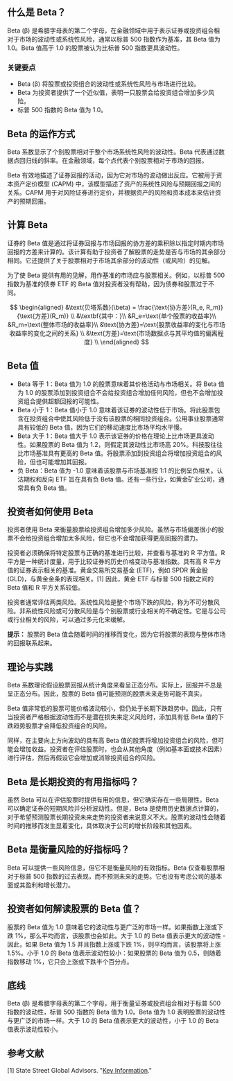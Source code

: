 ## 什么是 Beta？

Beta (β) 是希腊字母表的第二个字母，在金融领域中用于表示证券或投资组合相对于市场的波动性或系统性风险，通常以标普 500 指数作为基准，其 Beta 值为 1.0。Beta 值高于 1.0 的股票被认为比标普 500 指数更具波动性。

### 关键要点

- Beta (β) 将股票或投资组合的波动性或系统性风险与市场进行比较。
- Beta 为投资者提供了一个近似值，表明一只股票会给投资组合增加多少风险。
- 标普 500 指数的 Beta 值为 1.0。

## Beta 的运作方式

Beta 系数显示了个别股票相对于整个市场系统性风险的波动性。Beta 代表通过数据点回归线的斜率。在金融领域，每个点代表个别股票相对于市场的回报。

Beta 有效地描述了证券回报的活动，因为它对市场的波动做出反应。它被用于资本资产定价模型 (CAPM) 中，该模型描述了资产的系统性风险与预期回报之间的关系。CAPM 用于对风险证券进行定价，并根据资产的风险和资本成本来估计资产的预期回报。

## 计算 Beta

证券的 Beta 值是通过将证券回报与市场回报的协方差的乘积除以指定时期内市场回报的方差来计算的。该计算有助于投资者了解股票的走势是否与市场的其余部分相同。它还提供了关于股票相对于市场其余部分的波动性（或风险）的见解。

为了使 Beta 提供有用的见解，用作基准的市场应与股票相关。例如，以标普 500 指数为基准的债券 ETF 的 Beta 值对投资者没有帮助，因为债券和股票过于不同。

$$ \begin{aligned}
&\text{贝塔系数}(\beta) = \frac{\text{协方差}(R_e, R_m)}{\text{方差}(R_m)} \\
&\textbf{其中：}\\
&R_e=\text{单个股票的收益率}\\
&R_m=\text{整体市场的收益率}\\
&\text{协方差}=\text{股票收益率的变化与市场收益率的变化之间的关系} \\
&\text{方差}=\text{市场数据点与其平均值的偏离程度} \\
\end{aligned} $$

## Beta 值

- Beta 等于 1：Beta 值为 1.0 的股票意味着其价格活动与市场相关。将 Beta 值为 1.0 的股票添加到投资组合不会给投资组合增加任何风险，但也不会增加投资组合提供超额回报的可能性。
- Beta 小于 1：Beta 值小于 1.0 意味着该证券的波动性低于市场。将此股票包含在投资组合中使其风险低于没有该股票的相同投资组合。公用事业股票通常具有较低的 Beta 值，因为它们的移动速度比市场平均水平慢。
- Beta 大于 1：Beta 值大于 1.0 表示该证券的价格在理论上比市场更具波动性。如果股票的 Beta 值为 1.2，则假定其波动性比市场高 20%。科技股往往比市场基准具有更高的 Beta 值。将股票添加到投资组合将增加投资组合的风险，但也可能增加其回报。
- 负 Beta：Beta 值为 -1.0 意味着该股票与市场基准按 1:1 的比例呈负相关。认沽期权和反向 ETF 旨在具有负 Beta 值。还有一些行业，如黄金矿业公司，通常具有负 Beta 值。

## 投资者如何使用 Beta

投资者使用 Beta 来衡量股票给投资组合增加多少风险。虽然与市场偏差很小的股票不会给投资组合增加太多风险，但它也不会增加获得更高回报的潜力。

投资者必须确保将特定股票与正确的基准进行比较，并查看与基准的 R 平方值。R 平方是一种统计度量，用于比较证券的历史价格变动与基准指数。具有高 R 平方值的证券表示相关的基准。黄金交易所交易基金 (ETF)，例如 SPDR 黄金股 (GLD)，与黄金金条的表现相关。[1] 因此，黄金 ETF 与标普 500 指数之间的 Beta 值和 R 平方关系较低。

投资者通常评估两类风险。系统性风险是整个市场下跌的风险，称为不可分散风险。非系统性风险或可分散风险是与个别股票或行业相关的不确定性。它是与公司或行业相关的风险，可以通过多元化来缓解。

**提示：** 股票的 Beta 值会随着时间的推移而变化，因为它将股票的表现与整体市场的回报联系起来。

## 理论与实践

Beta 系数理论假设股票回报从统计角度来看呈正态分布。实际上，回报并不总是呈正态分布。因此，股票的 Beta 值可能预测的股票未来走势可能不真实。

Beta 值非常低的股票可能价格波动较小，但仍处于长期下跌趋势中。因此，只有当投资者严格根据波动性而不是潜在损失来定义风险时，添加具有低 Beta 值的下跌趋势股票才会降低投资组合的风险。

同样，在主要向上方向波动的具有高 Beta 值的股票将增加投资组合的风险，但可能会增加收益。投资者在评估股票时，也会从其他角度（例如基本面或技术因素）进行评估，然后再假设它会增加或消除投资组合的风险。

## Beta 是长期投资的有用指标吗？

虽然 Beta 可以在评估股票时提供有用的信息，但它确实存在一些局限性。Beta 可以确定证券的短期风险并分析波动性。但是，Beta 是使用历史数据点计算的，对于希望预测股票长期投资未来走势的投资者来说意义不大。股票的波动性会随着时间的推移而发生显着变化，具体取决于公司的增长阶段和其他因素。

## Beta 是衡量风险的好指标吗？

Beta 可以提供一些风险信息，但它不是衡量风险的有效指标。Beta 仅查看股票相对于标普 500 指数的过去表现，而不预测未来的走势。它也没有考虑公司的基本面或其盈利和增长潜力。

## 投资者如何解读股票的 Beta 值？

股票的 Beta 值为 1.0 意味着它的波动性与更广泛的市场一样。如果指数上涨或下跌 1%，那么平均而言，该股票也会如此。大于 1.0 的 Beta 值表示更大的波动性 - 因此，如果 Beta 值为 1.5 并且指数上涨或下跌 1%，则平均而言，该股票将上涨 1.5%。小于 1.0 的 Beta 值表示波动性较小：如果股票的 Beta 值为 0.5，则随着指数移动 1%，它只会上涨或下跌半个百分点。

## 底线

Beta (β) 是希腊字母表的第二个字母，用于衡量证券或投资组合相对于标普 500 指数的波动性，标普 500 指数的 Beta 值为 1.0。Beta 值为 1.0 表明股票的波动性与更广泛的市场一样。大于 1.0 的 Beta 值表示更大的波动性，小于 1.0 的 Beta 值表示波动性较小。

## 参考文献

[1] State Street Global Advisors. "[Key Information](https://www.spdrgoldshares.com/usa/key-information/)."
